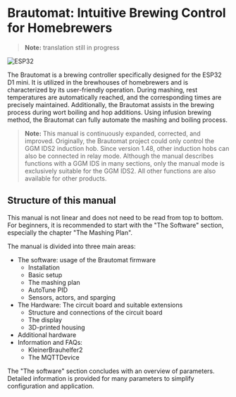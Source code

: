 # Brautomat: Intuitive Brewing Control for Homebrewers

> **Note:** translation still in progress

![ESP32](https://img.shields.io/static/v1?label=Arduino&message=ESP32&logo=arduino&logoColor=white&color=blue)

The Brautomat is a brewing controller specifically designed for the ESP32 D1 mini. It is utilized in the brewhouses of homebrewers and is characterized by its user-friendly operation. During mashing, rest temperatures are automatically reached, and the corresponding times are precisely maintained. Additionally, the Brautomat assists in the brewing process during wort boiling and hop additions. Using infusion brewing method, the Brautomat can fully automate the mashing and boiling process.

> **Note:** This manual is continuously expanded, corrected, and improved. Originally, the Brautomat project could only control the GGM IDS2 induction hob. Since version 1.48, other induction hobs can also be connected in relay mode. Although the manual describes functions with a GGM IDS in many sections, only the manual mode is exclusively suitable for the GGM IDS2. All other functions are also available for other products.

## Structure of this manual

This manual is not linear and does not need to be read from top to bottom. For beginners, it is recommended to start with the "The Software" section, especially the chapter "The Mashing Plan".

The manual is divided into three main areas:

* The software: usage of the Brautomat firmware
  * Installation
  * Basic setup
  * The mashing plan
  * AutoTune PID
  * Sensors, actors, and sparging
* The Hardware: The circuit board and suitable extensions
  * Structure and connections of the circuit board
  * The display
  * 3D-printed housing
* Additional hardware
* Information and FAQs:
  * KleinerBrauhelfer2
  * The MQTTDevice

The "The software" section concludes with an overview of parameters. Detailed information is provided for many parameters to simplify configuration and application.
